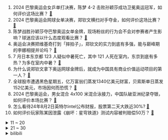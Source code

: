 1. 2024 巴黎奥运会女乒单打决赛，陈梦 4-2 击败孙颖莎成功卫冕奥运冠军，如何评价这场比赛？ [:link:](https://www.zhihu.com/question/663368708)
2. 2024 巴黎奥运会网球女单决赛，郑钦文横扫对手夺金，如何评价这场比赛？ [:link:](https://www.zhihu.com/question/663372958)
3. 陈梦战胜孙颖莎夺巴黎奥运女单金牌，现场粉丝的行为会不会对参赛者产生影响？球迷应该以什么态度观看比赛？ [:link:](https://www.zhihu.com/question/663372550)
4. 奥运会决赛把维基奇打到「摔拍子」，郑钦文的实力到底有多强，能与巅峰期的李娜相提并论吗？ [:link:](https://www.zhihu.com/question/663379723)
5. 7 月日本东京都 123 人疑似中暑死亡，其中 121 人死在室内，东京到底有多热？为多在室内中暑？ [:link:](https://www.zhihu.com/question/663345461)
6. 为什么说郑钦文拿下奥运网球金牌后，就成为中国具有商业价值运动项目的第一人？ [:link:](https://www.zhihu.com/question/663379041)
7. 全球股市遭遇黑色星期五，亿万富翁们蒸发1340亿美元财富，贝索斯单日蒸发152亿美元，市场因何而恐慌？ [:link:](https://www.zhihu.com/question/663362873)
8. 2024 巴黎奥运会，男女混合 4x100 米混合泳接力，中国队破亚洲纪录夺银，如何评价本场比赛？ [:link:](https://www.zhihu.com/question/663383230)
9. 怎么看待24年8月2日英特尔intel公布财报，股票第二天大跌近30%? [:link:](https://www.zhihu.com/question/663233502)
10. 如何评价玩家陈某因泄露《崩坏：星穹铁道》测试内容被判赔偿50万？ [:link:](https://www.zhihu.com/question/663374495)
<details>
<summary>11 ~ 20</summary>

11. 2024 巴黎奥运会游泳比赛项目上，为什么一些运动员游完之后脸明显变成了紫红色？ [:link:](https://www.zhihu.com/question/663211221)
12. 特斯拉在华成立保险经纪公司，朱晓彤任董事长，马斯克曾称要推出革命性车险服务，新能源车险为何成必争之地？ [:link:](https://www.zhihu.com/question/663285638)
13. 有什么证据证明现代希腊语是古希腊语的后代？ [:link:](https://www.zhihu.com/question/663157712)
14. 潘展乐破纪录，澳洲教练恼羞成怒「人类在这个项目上做不到」，潘展乐破纪录夺冠对世界自由泳意味着什么？ [:link:](https://www.zhihu.com/question/663319085)
15. 王楚钦在看台哭红眼睛，肖战指导暖心安慰，下一届奥运会，「大头」还有机会进男单决赛吗？ [:link:](https://www.zhihu.com/question/663297660)
16. 41.9℃ 杭州打破当地历史最高气温纪录，为什么杭州 2024 年这么热？ [:link:](https://www.zhihu.com/question/662301279)
17. 报道称英伟达新 AI 芯片因设计缺陷推迟发布，将影响微软、谷歌等公司数百亿美元订单，具体情况如何？ [:link:](https://www.zhihu.com/question/663328230)
18. 李清照与岳飞同时代，为何她一字不提岳飞？ [:link:](https://www.zhihu.com/question/658635675)
19. 男友总是以看孩子的名义频繁联系前妻，我该怎么办？ [:link:](https://www.zhihu.com/question/663146481)
20. 2024 巴黎奥运会篮球女子小组赛中国 80:58 波多黎各，如何评价这场比赛？ [:link:](https://www.zhihu.com/question/663344514)
</details>
<details>
<summary>21 ~ 30</summary>

21. 医生的社会地位，你们觉得怎么样？ [:link:](https://www.zhihu.com/question/578715498)
22. 有哪些适合深夜解馋的宵夜值得推荐？ [:link:](https://www.zhihu.com/question/614546581)
23. 2024年新增博士硕士学位授权点已公示，有什么值得关注的变化？ [:link:](https://www.zhihu.com/question/663171065)
24. 网文写作，作者本身没有情绪怎么办？ [:link:](https://www.zhihu.com/question/662533855)
25. 2024 LCK 夏季赛常规赛第二轮焦点战 T1 0:2 不敌 GEN，如何评价这场比赛？ [:link:](https://www.zhihu.com/question/663338063)
26. 济南姑娘崔宸曦创中国队奥运会滑板最好成绩，从教育角度分析，父母如何因材施教，孩子才能更好的实现自己？ [:link:](https://www.zhihu.com/question/663055356)
27. 首次参加奥运会就闯入决赛，郑钦文这一路经历了什么，如何评价她的实力？ [:link:](https://www.zhihu.com/question/663195148)
28. 你悟出或听到哪些扎心又真实的道理？ [:link:](https://www.zhihu.com/question/663165110)
29. 如何评价前国脚杨晨？ [:link:](https://www.zhihu.com/question/24324908)
30. 四川康定泥石流造成一村庄 4 人遇难 23 人失联，雅康高速公路双向中断，4 辆车坠落，目前情况如何？ [:link:](https://www.zhihu.com/question/663322309)
</details><details>
<summary>bilibili</summary>

</details>